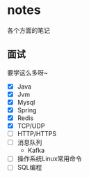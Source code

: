 # notes

各个方面的笔记

## 面试

要学这么多呀~

- [x] Java
- [x] Jvm
- [x] Mysql
- [x] Spring
- [x] Redis
- [x] TCP/UDP
- [ ] HTTP/HTTPS
- [ ] 消息队列
  * Kafka
- [ ] 操作系统Linux常用命令
- [ ] SQL编程
